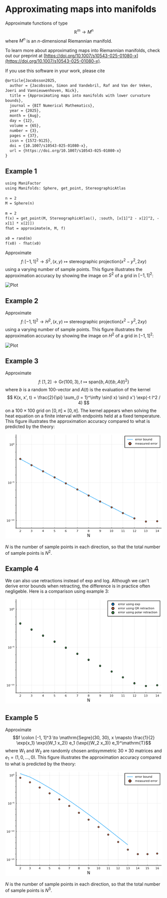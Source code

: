 # Approximating maps into manifolds

Approximate functions of type $$\mathbb{R}^m \to M^n$$ where $M^n$ is an $n$-dimensional Riemannian manifold.

To learn more about approximating maps into Riemannian manifolds, check out our preprint at [https://doi.org/10.1007/s10543-025-01080-x](https://doi.org/10.1007/s10543-025-01080-x).

If you use this software in your work, please cite
```
@article{Jacobsson2025,
  author = {Jacobsson, Simon and Vandebril, Raf and Van der Veken, Joeri and Vannieuwenhoven, Nick},
  title = {Approximating maps into manifolds with lower curvature bounds},
  journal = {BIT Numerical Mathematics},
  year = {2025},
  month = {Aug},
  day = {12},
  volume = {65},
  number = {3},
  pages = {37},
  issn = {1572-9125},
  doi = {10.1007/s10543-025-01080-x},
  url = {https://doi.org/10.1007/s10543-025-01080-x}
}
```

## Example 1

```
using ManiFactor
using Manifolds: Sphere, get_point, StereographicAtlas

n = 2
M = Sphere(n)

m = 2
f(x) = get_point(M, StereographicAtlas(), :south, [x[1]^2 - x[2]^2, -x[1] * x[2]])
fhat = approximate(m, M, f)

x0 = rand(m)
f(x0) - fhat(x0)
```

Approximate
$$f \colon [-1, 1]^2 \to S^2, (x, y) \mapsto \mathrm{stereographic~projection}(x^2 - y^2, 2 x y)$$
using a varying number of sample points.
This figure illustrates the approximation accuracy by showing the image on $S^2$ of a grid in $[-1, 1]^2$:

![Plot](examples/Example1.png)


## Example 2

Approximate
$$f \colon [-1, 1]^2 \to H^2, (x, y) \mapsto \mathrm{stereographic~projection}(x^2 - y^2, 2 x y)$$
using a varying number of sample points.
This figure illustrates the approximation accuracy by showing the image on $H^2$ of a grid in $[-1, 1]^2$:

![Plot](examples/Example2.png)

## Example 3

Approximate
$$
f \colon [1, 2]  \to \mathrm{Gr}(100, 3), t \mapsto \mathrm{span}\{b, A(t) b, A(t)^2\}
$$
where $b$ is a random $100$-vector and $A(t)$ is the evaluation of the kernel
$$
K(x, x', t) = \frac{2}{\pi} \sum_{l = 1}^\infty \sin(l x) \sin(l x') \exp(-t l^2 / 4)
$$
on a $100 \times 100$ grid on $[0, \pi] \times [0, \pi]$.
The kernel appears when solving the heat equation on a finite interval with endpoints held at a fixed temperature.
This figure illustrates the approximation accuracy compared to what is predicted by the theory:

![Plot](examples/Example3.png)

$N$ is the number of sample points in each direction, so that the total number of sample points is $N^2$.

## Example 4

We can also use retractions instead of exp and log.
Although we can't derive error bounds when retracting, the difference is in practice often negligeble.
Here is a comparison using example 3:

![Plot](examples/Example4.png)

## Example 5

Approximate
$$f \colon [-1, 1]^3 \to \mathrm{Segre}(30, 30), x \mapsto \frac{1}{2} \exp{x_1} \exp{(W_1 x_2)} e_1 (\exp{(W_2 x_3)} e_1)^\mathrm{T}$$
where $W_1$ and $W_2$ are randomly chosen antisymmetric $30 \times 30$ matrices and $e_1 = (1, 0, \dots, 0)$.
This figure illustrates the approximation accuracy compared to what is predicted by the theory:

![Plot](examples/Example5.png)

$N$ is the number of sample points in each direction, so that the total number of sample points is $N^3$.
